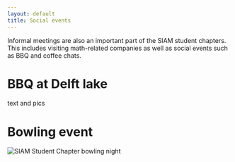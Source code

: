 ```yaml
---
layout: default
title: Social events
---
```


Informal meetings are also an important part of the SIAM student chapters. This includes visiting math-related companies as well as social events such as BBQ and coffee chats.

BBQ at Delft lake
===

text and pics



Bowling event
===

![SIAM Student Chapter bowling night](/images/bowling/IMG_20131024_190209h.jpg)